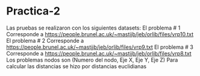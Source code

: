 # Practica-2
Las pruebas se realizaron con los siguientes datasets:
El problema # 1 Corresponde a https://people.brunel.ac.uk/~mastjjb/jeb/orlib/files/vrp10.txt
El problema # 2 Corresponde a https://people.brunel.ac.uk/~mastjjb/jeb/orlib/files/vrp9.txt
El problema # 3 Corresponde a https://people.brunel.ac.uk/~mastjjb/jeb/orlib/files/vrp8.txt
Los problemas nodos son (Numero del nodo, Eje X, Eje Y, Eje Z) Para calcular las distancias se hizo por distancias euclidianas
